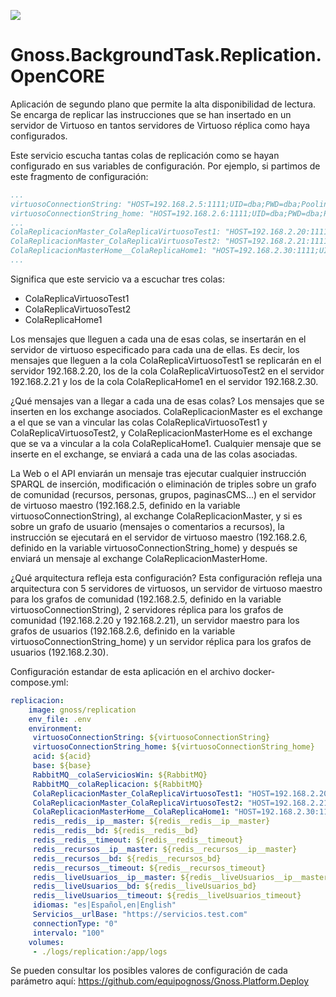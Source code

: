 ![](https://content.gnoss.ws/imagenes/proyectos/personalizacion/7e72bf14-28b9-4beb-82f8-e32a3b49d9d3/cms/logognossazulprincipal.png)

# Gnoss.BackgroundTask.Replication.OpenCORE

Aplicación de segundo plano que permite la alta disponibilidad de lectura. Se encarga de replicar las instrucciones que se han insertado en un servidor de Virtuoso en tantos servidores de Virtuoso réplica como haya configurados.

Este servicio escucha tantas colas de replicación como se hayan configurado en sus variables de configuración. Por ejemplo, si partimos de este fragmento de configuración: 

```yml
...
virtuosoConnectionString: "HOST=192.168.2.5:1111;UID=dba;PWD=dba;Pooling=true;Max Pool Size=10;Connection Lifetime=15000"
virtuosoConnectionString_home: "HOST=192.168.2.6:1111;UID=dba;PWD=dba;Pooling=true;Max Pool Size=10;Connection Lifetime=15000"
...
ColaReplicacionMaster_ColaReplicaVirtuosoTest1: "HOST=192.168.2.20:1111;UID=dba;PWD=dba;Pooling=true;Max Pool Size=10;Connection Lifetime=15000"
ColaReplicacionMaster_ColaReplicaVirtuosoTest2: "HOST=192.168.2.21:1111;UID=dba;PWD=dba;Pooling=true;Max Pool Size=10;Connection Lifetime=15000"
ColaReplicacionMasterHome__ColaReplicaHome1: "HOST=192.168.2.30:1111;UID=dba;PWD=dba;Pooling=true;Max Pool Size=10;Connection Lifetime=15000"
...
```

Significa que este servicio va a escuchar tres colas: 
* ColaReplicaVirtuosoTest1
* ColaReplicaVirtuosoTest2
* ColaReplicaHome1

Los mensajes que lleguen a cada una de esas colas, se insertarán en el servidor de virtuoso especificado para cada una de ellas. Es decir, los mensajes que lleguen a la cola ColaReplicaVirtuosoTest1 se replicarán en el servidor 192.168.2.20, los de la cola ColaReplicaVirtuosoTest2 en el servidor 192.168.2.21 y los de la cola ColaReplicaHome1 en el servidor 192.168.2.30. 

¿Qué mensajes van a llegar a cada una de esas colas? Los mensajes que se inserten en los exchange asociados. ColaReplicacionMaster es el exchange a el que se van a vincular las colas ColaReplicaVirtuosoTest1 y ColaReplicaVirtuosoTest2, y ColaReplicacionMasterHome es el exchange que se va a vincular a la cola ColaReplicaHome1. Cualquier mensaje que se inserte en el exchange, se enviará a cada una de las colas asociadas. 

La Web o el API enviarán un mensaje tras ejecutar cualquier instrucción SPARQL de inserción, modificación o eliminación de triples sobre un grafo de comunidad (recursos, personas, grupos, paginasCMS...) en el servidor de virtuoso maestro (192.168.2.5, definido en la variable virtuosoConnectionString), al exchange ColaReplicacionMaster, y si es sobre un grafo de usuario (mensajes o comentarios a recursos), la instrucción se ejecutará en el servidor de virtuoso maestro (192.168.2.6, definido en la variable virtuosoConnectionString_home) y después se enviará un mensaje al exchange ColaReplicacionMasterHome. 

¿Qué arquitectura refleja esta configuración? Esta configuración refleja una arquitectura con 5 servidores de virtuosos, un servidor de virtuoso maestro para los grafos de comunidad (192.168.2.5, definido en la variable virtuosoConnectionString), 2 servidores réplica para los grafos de comunidad (192.168.2.20 y 192.168.2.21), un servidor maestro para los grafos de usuarios (192.168.2.6, definido en la variable virtuosoConnectionString_home) y un servidor réplica para los grafos de usuarios (192.168.2.30). 


Configuración estandar de esta aplicación en el archivo docker-compose.yml: 

```yml
replicacion:
    image: gnoss/replication
    env_file: .env
    environment:
     virtuosoConnectionString: ${virtuosoConnectionString}
     virtuosoConnectionString_home: ${virtuosoConnectionString_home}
     acid: ${acid}
     base: ${base}
     RabbitMQ__colaServiciosWin: ${RabbitMQ}
     RabbitMQ__colaReplicacion: ${RabbitMQ}
     ColaReplicacionMaster_ColaReplicaVirtuosoTest1: "HOST=192.168.2.20:1111;UID=dba;PWD=dba;Pooling=true;Max Pool Size=10;Connection Lifetime=15000"
     ColaReplicacionMaster_ColaReplicaVirtuosoTest2: "HOST=192.168.2.21:1111;UID=dba;PWD=dba;Pooling=true;Max Pool Size=10;Connection Lifetime=15000"
     ColaReplicacionMasterHome__ColaReplicaHome1: "HOST=192.168.2.30:1111;UID=dba;PWD=dba;Pooling=true;Max Pool Size=10;Connection Lifetime=15000"
     redis__redis__ip__master: ${redis__redis__ip__master}
     redis__redis__bd: ${redis__redis__bd}
     redis__redis__timeout: ${redis__redis__timeout}
     redis__recursos__ip__master: ${redis__recursos__ip__master}
     redis__recursos__bd: ${redis__recursos_bd}
     redis__recursos__timeout: ${redis__recursos_timeout}
     redis__liveUsuarios__ip__master: ${redis__liveUsuarios__ip__master}
     redis__liveUsuarios__bd: ${redis__liveUsuarios_bd}
     redis__liveUsuarios__timeout: ${redis__liveUsuarios_timeout}
     idiomas: "es|Español,en|English"
     Servicios__urlBase: "https://servicios.test.com"
     connectionType: "0"
     intervalo: "100"
    volumes:
     - ./logs/replication:/app/logs
```

Se pueden consultar los posibles valores de configuración de cada parámetro aquí: https://github.com/equipognoss/Gnoss.Platform.Deploy
